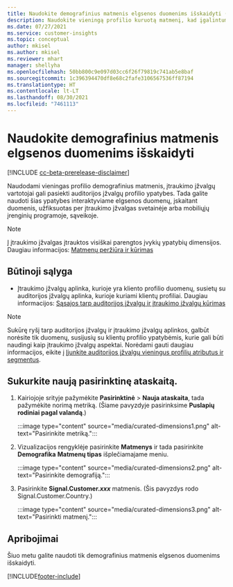 ```yaml
---
title: Naudokite demografinius matmenis elgsenos duomenims išskaidyti (kuruotos dimensijos)
description: Naudokite vieningą profilio kuruotą matmenį, kad įgalintumėte auditorijos įžvalgų kliento profilio ypatybes.
ms.date: 07/27/2021
ms.service: customer-insights
ms.topic: conceptual
author: mkisel
ms.author: mkisel
ms.reviewer: mhart
manager: shellyha
ms.openlocfilehash: 50bb800c9e097d03cc6f26f79819c741ab5e8baf
ms.sourcegitcommit: 1c396394470df8e68c2fafe3106567536ff87194
ms.translationtype: HT
ms.contentlocale: lt-LT
ms.lasthandoff: 08/30/2021
ms.locfileid: "7461113"
---
```

# <a name="use-demographic-dimensions-for-splitting-behavioral-data"></a>Naudokite demografinius matmenis elgsenos duomenims išskaidyti

[!INCLUDE [cc-beta-prerelease-disclaimer](includes/cc-beta-prerelease-disclaimer.md)]

Naudodami vieningas profilio demografinius matmenis, įtraukimo įžvalgų vartotojai gali pasiekti auditorijos įžvalgų profilio ypatybes. Tada galite naudoti šias ypatybes interaktyviame elgsenos duomenų, įskaitant duomenis, užfiksuotas per įtraukimo įžvalgas svetainėje arba mobiliųjų įrenginių programoje, sąveikoje.

>[!NOTE]
> Į įtraukimo įžvalgas įtrauktos visiškai parengtos įvykių ypatybių dimensijos. Daugiau informacijos: [Matmenų peržiūra ir kūrimas](dimensions.md)

## <a name="prerequisite"></a>Būtinoji sąlyga

- Įtraukimo įžvalgų aplinka, kurioje yra kliento profilio duomenų, susietų su auditorijos įžvalgų aplinka, kurioje kuriami klientų profiliai. Daugiau informacijos: [Sąsajos tarp auditorijos įžvalgų ir įtraukimo įžvalgų kūrimas](integrate-audience-insights-engagement-insights.md)

> [!NOTE]
> Sukūrę ryšį tarp auditorijos įžvalgų ir įtraukimo įžvalgų aplinkos, galbūt norėsite tik duomenų, susijusių su klientų profilio ypatybėmis, kurie gali būti naudingi kaip įtraukimo įžvalgų aspektai. Norėdami gauti daugiau informacijos, eikite į [Įjunkite auditorijos įžvalgų vieningus profilių atributus ir segmentus](integrate-audience-insights-engagement-insights.md#enable-audience-insights-unified-profiles-attributes-and-segments).<!--note from editor: Suggested. -->

## <a name="create-a-new-custom-report"></a>Sukurkite naują pasirinktinę ataskaitą.

1. Kairiojoje srityje pažymėkite **Pasirinktinė** > **Nauja ataskaita**, tada pažymėkite norimą metriką. (Šiame pavyzdyje pasirinksime **Puslapių rodiniai pagal valandą**.)

    :::image type="content" source="media/curated-dimensions1.png" alt-text="Pasirinkite metriką.":::

2. Vizualizacijos rengyklėje pasirinkite **Matmenys** ir tada pasirinkite **Demografika** **Matmenų tipas** išplečiamajame meniu.

    :::image type="content" source="media/curated-dimensions2.png" alt-text="Pasirinkite demografiją.":::

3. Pasirinkite **Signal.Customer.*xxx*** matmenis. (Šis pavyzdys rodo Signal.Customer.Country.)

    :::image type="content" source="media/curated-dimensions3.png" alt-text="Pasirinkti matmenį.":::
  
## <a name="limitations"></a>Apribojimai

Šiuo metu galite naudoti tik demografinius matmenis elgsenos duomenims išskaidyti.


[!INCLUDE[footer-include](../includes/footer-banner.md)]

